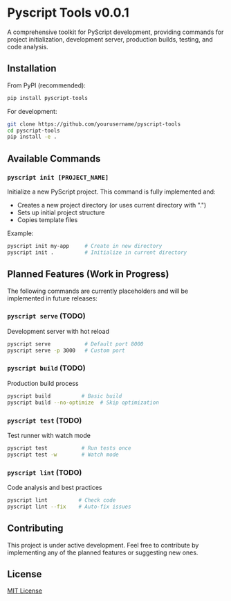 # Pyscript Tools v0.0.1

A comprehensive toolkit for PyScript development, providing commands for project initialization, development server, production builds, testing, and code analysis.

## Installation

From PyPI (recommended):
```bash
pip install pyscript-tools
```

For development:
```bash
git clone https://github.com/yourusername/pyscript-tools
cd pyscript-tools
pip install -e .
```

## Available Commands

### `pyscript init [PROJECT_NAME]`
Initialize a new PyScript project. This command is fully implemented and:
- Creates a new project directory (or uses current directory with ".")
- Sets up initial project structure
- Copies template files

Example:
```bash
pyscript init my-app     # Create in new directory
pyscript init .          # Initialize in current directory
```

## Planned Features (Work in Progress)

The following commands are currently placeholders and will be implemented in future releases:

### `pyscript serve` (TODO)
Development server with hot reload
```bash
pyscript serve           # Default port 8000
pyscript serve -p 3000   # Custom port
```

### `pyscript build` (TODO)
Production build process
```bash
pyscript build          # Basic build
pyscript build --no-optimize  # Skip optimization
```

### `pyscript test` (TODO)
Test runner with watch mode
```bash
pyscript test           # Run tests once
pyscript test -w        # Watch mode
```

### `pyscript lint` (TODO)
Code analysis and best practices
```bash
pyscript lint          # Check code
pyscript lint --fix    # Auto-fix issues
```

## Contributing

This project is under active development. Feel free to contribute by implementing any of the planned features or suggesting new ones.

## License

[MIT License](LICENSE)
